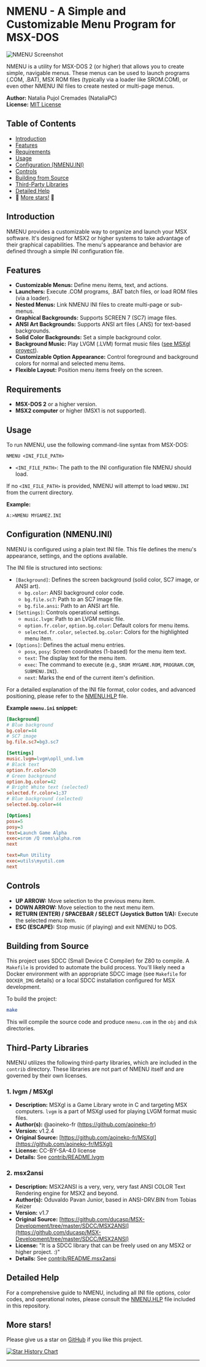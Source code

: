 # NMENU - A Simple and Customizable Menu Program for MSX-DOS

![NMENU Screenshot](assets/screenshot.png)

NMENU is a utility for MSX-DOS 2 (or higher) that allows you to create simple, navigable menus. These menus can be used to launch programs (.COM, .BAT), MSX ROM files (typically via a loader like SROM.COM), or even other NMENU INI files to create nested or multi-page menus.

**Author:** Natalia Pujol Cremades (NataliaPC) \
**License:** [MIT License](LICENSE)

## Table of Contents

- [Introduction](#introduction)
- [Features](#features)
- [Requirements](#requirements)
- [Usage](#usage)
- [Configuration (NMENU.INI)](#configuration-nmenuini)
- [Controls](#controls)
- [Building from Source](#building-from-source)
- [Third-Party Libraries](#third-party-libraries)
- [Detailed Help](#detailed-help)
- 🌟 [More stars!](#more-stars) 🌟

## Introduction

NMENU provides a customizable way to organize and launch your MSX software. It's designed for MSX2 or higher systems to take advantage of their graphical capabilities. The menu's appearance and behavior are defined through a simple INI configuration file.

## Features

*   **Customizable Menus:** Define menu items, text, and actions.
*   **Launchers:** Execute .COM programs, .BAT batch files, or load ROM files (via a loader).
*   **Nested Menus:** Link NMENU INI files to create multi-page or sub-menus.
*   **Graphical Backgrounds:** Supports SCREEN 7 (SC7) image files.
*   **ANSI Art Backgrounds:** Supports ANSI art files (.ANS) for text-based backgrounds.
*   **Solid Color Backgrounds:** Set a simple background color.
*   **Background Music:** Play LVGM (.LVM) format music files ([see MSXgl proyect](https://github.com/aoineko-fr/MSXgl)).
*   **Customizable Option Appearance:** Control foreground and background colors for normal and selected menu items.
*   **Flexible Layout:** Position menu items freely on the screen.

## Requirements

*   **MSX-DOS 2** or a higher version.
*   **MSX2 computer** or higher (MSX1 is not supported).

## Usage

To run NMENU, use the following command-line syntax from MSX-DOS:

```dos
NMENU <INI_FILE_PATH>
```

-   `<INI_FILE_PATH>`: The path to the INI configuration file NMENU should load.

If no `<INI_FILE_PATH>` is provided, NMENU will attempt to load `NMENU.INI` from the current directory.

**Example:**

```dos
A:>NMENU MYGAMEZ.INI
```

## Configuration (NMENU.INI)

NMENU is configured using a plain text INI file. This file defines the menu's appearance, settings, and the options available.

The INI file is structured into sections:

*   `[Background]`: Defines the screen background (solid color, SC7 image, or ANSI art).
    *   `bg.color`: ANSI background color code.
    *   `bg.file.sc7`: Path to an SC7 image file.
    *   `bg.file.ansi`: Path to an ANSI art file.
*   `[Settings]`: Controls operational settings.
    *   `music.lvgm`: Path to an LVGM music file.
    *   `option.fr.color`, `option.bg.color`: Default colors for menu items.
    *   `selected.fr.color`, `selected.bg.color`: Colors for the highlighted menu item.
*   `[Options]`: Defines the actual menu entries.
    *   `posx`, `posy`: Screen coordinates (1-based) for the menu item text.
    *   `text`: The display text for the menu item.
    *   `exec`: The command to execute (e.g., `SROM MYGAME.ROM`, `PROGRAM.COM`, `SUBMENU.INI`).
    *   `next`: Marks the end of the current item's definition.

For a detailed explanation of the INI file format, color codes, and advanced positioning, please refer to the [NMENU.HLP](NMENU.HLP) file.

**Example `nmenu.ini` snippet:**

```ini
[Background]
# Blue background
bg.color=44
# SC7 image
bg.file.sc7=bg3.sc7

[Settings]
music.lvgm=lvgm\opll_und.lvm
# Black text
option.fr.color=30
# Green background
option.bg.color=42
# Bright White text (selected)
selected.fr.color=1;37
# Blue background (selected)
selected.bg.color=44

[Options]
posx=5
posy=3
text=Launch Game Alpha
exec=srom /Q roms\alpha.rom
next

text=Run Utility
exec=utils\myutil.com
next
```

## Controls

*   **UP ARROW:** Move selection to the previous menu item.
*   **DOWN ARROW:** Move selection to the next menu item.
*   **RETURN (ENTER) / SPACEBAR / SELECT (Joystick Button 1/A):** Execute the selected menu item.
*   **ESC (ESCAPE):** Stop music (if playing) and exit NMENU to DOS.

## Building from Source

This project uses SDCC (Small Device C Compiler) for Z80 to compile. A `Makefile` is provided to automate the build process. You'll likely need a Docker environment with an appropriate SDCC image (see `Makefile` for `DOCKER_IMG` details) or a local SDCC installation configured for MSX development.

To build the project:

```sh
make
```

This will compile the source code and produce `nmenu.com` in the `obj` and `dsk` directories.

## Third-Party Libraries

NMENU utilizes the following third-party libraries, which are included in the `contrib` directory. These libraries are not part of NMENU itself and are governed by their own licenses.

### 1. lvgm / MSXgl

*   **Description:** MSXgl is a Game Library wrote in C and targeting MSX computers. `lvgm` is a part of MSXgl used for playing LVGM format music files.
*   **Author(s):** @aoineko-fr (https://github.com/aoineko-fr)
*   **Version:** v1.2.4
*   **Original Source:** [https://github.com/aoineko-fr/MSXgl](https://github.com/aoineko-fr/MSXgl)
*   **License:** CC-BY-SA-4.0 license
*   **Details:** See [contrib/README.lvgm](contrib/README.lvgm)

### 2. msx2ansi

*   **Description:** MSX2ANSI is a very, very, very fast ANSI COLOR Text Rendering engine for MSX2 and beyond.
*   **Author(s):** Oduvaldo Pavan Junior, based in ANSI-DRV.BIN from Tobias Keizer
*   **Version:** v1.7
*   **Original Source:** [https://github.com/ducasp/MSX-Development/tree/master/SDCC/MSX2ANSI](https://github.com/ducasp/MSX-Development/tree/master/SDCC/MSX2ANSI)
*   **License:** "It is a SDCC library that can be freely used on any MSX2 or higher project. :)"
*   **Details:** See [contrib/README.msx2ansi](contrib/README.msx2ansi)

## Detailed Help

For a comprehensive guide to NMENU, including all INI file options, color codes, and operational notes, please consult the [NMENU.HLP](NMENU.HLP) file included in this repository.

## More stars!

Please give us a star on [GitHub](https://github.com/nataliapc/msx_nmenu) if you like this project.

[![Star History Chart](https://api.star-history.com/svg?repos=nataliapc/msx_nmenu&type=Date&theme=dark)](https://www.star-history.com/#nataliapc/msx_nmenu&Date)

---
